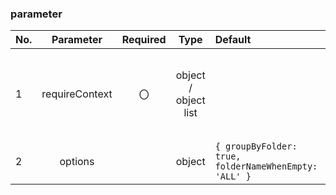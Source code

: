 ### **parameter**

| No.   | Parameter | Required | Type | Default | Description |
|:------|:---------:|:--------:|:----:|:--------|:------------|
| 1 | requireContext | 〇 | object / object list |  | instance of require.context OR an object return the same architecture to require.context |
| 2 | options | | object | ```{ groupByFolder: true, folderNameWhenEmpty: 'ALL' }``` | *see [options](#options) below for more details |